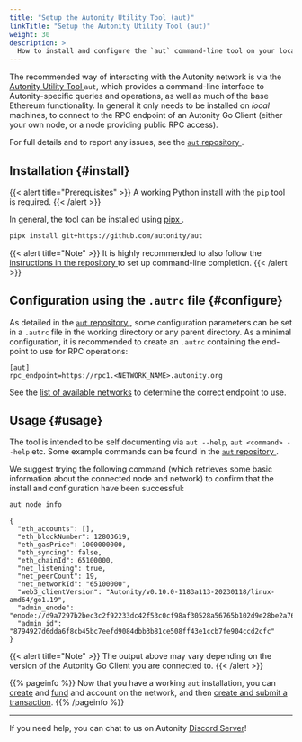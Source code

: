 ```yaml
---
title: "Setup the Autonity Utility Tool (aut)"
linkTitle: "Setup the Autonity Utility Tool (aut)"
weight: 30
description: >
  How to install and configure the `aut` command-line tool on your local machine.
---
```


The recommended way of interacting with the Autonity network is via the [Autonity Utility Tool <i class='fas fa-external-link-alt'></i>](https://github.com/autonity/aut) `aut`, which provides a command-line interface to Autonity-specific queries and operations, as well as much of the base Ethereum functionality.  In general it only needs to be installed on _local_ machines, to connect to the RPC endpoint of an Autonity Go Client (either your own node, or a node providing public RPC access).

For full details and to report any issues, see the [`aut` repository <i class='fas fa-external-link-alt'></i>](https://github.com/autonity/aut).

## Installation {#install}

{{< alert title="Prerequisites" >}}
A working Python install with the `pip` tool is required.
{{< /alert >}}

In general, the tool can be installed using [pipx <i class='fas fa-external-link-alt'></i>](https://github.com/pypa/pipx).

```bash
pipx install git+https://github.com/autonity/aut
```

{{< alert title="Note" >}}
It is highly recommended to also follow the [instructions in the repository <i class='fas fa-external-link-alt'></i>](https://github.com/autonity/aut) to set up command-line completion.
{{< /alert >}}

## Configuration using the `.autrc` file {#configure}

As detailed in the [`aut` repository <i class='fas fa-external-link-alt'></i>](https://github.com/autonity/aut), some configuration parameters can be set in a `.autrc` file in the working directory or any parent directory.  As a minimal configuration, it is recommended to create an `.autrc` containing the end-point to use for RPC operations:

```
[aut]
rpc_endpoint=https://rpc1.<NETWORK_NAME>.autonity.org
```

See the [list of available networks](/networks/) to determine the correct endpoint to use.

## Usage {#usage}

The tool is intended to be self documenting via `aut --help`, `aut <command> --help` etc.  Some example commands can be found in the [`aut` repository <i class='fas fa-external-link-alt'></i>](https://github.com/autonity/aut).

We suggest trying the following command (which retrieves some basic information about the connected node and network) to confirm that the install and configuration have been successful:

```bash
aut node info
```
```console
{
  "eth_accounts": [],
  "eth_blockNumber": 12803619,
  "eth_gasPrice": 1000000000,
  "eth_syncing": false,
  "eth_chainId": 65100000,
  "net_listening": true,
  "net_peerCount": 19,
  "net_networkId": "65100000",
  "web3_clientVersion": "Autonity/v0.10.0-1183a113-20230118/linux-amd64/go1.19",
  "admin_enode": "enode://d9a7297b2bec3c2f92233dc42f53c0cf98af30528a56765b102d9e28be2a760b7fd3045790246d1a5836af9a8ea5d2dbcc9b56864f6391045ba76391d9db931e@77.86.9.81:30303",
  "admin_id": "8794927d6dda6f8cb45bc7eefd9084dbb3b81ce508ff43e1ccb7fe904ccd2cfc"
}
```

{{< alert title="Note" >}}
The output above may vary depending on the version of the Autonity Go Client you are connected to.
{{< /alert >}}

{{% pageinfo %}}
Now that you have a working `aut` installation, you can  [create](/account-holders/create-acct/) and [fund](/account-holders/fund-acct/) and account on the network, and then [create and submit a transaction](/account-holders/submit-trans-aut/).
{{% /pageinfo %}}

------------------------------------------------

If you need help, you can chat to us on Autonity [Discord Server](https://discord.gg/autonity)!
